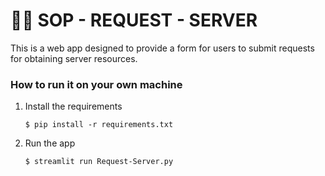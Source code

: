 # 👩‍💻 SOP - REQUEST - SERVER

This is a web app designed to provide a form for users to submit requests for obtaining server resources.

### How to run it on your own machine

1. Install the requirements

   ```
   $ pip install -r requirements.txt
   ```

2. Run the app

   ```
   $ streamlit run Request-Server.py
   ```
